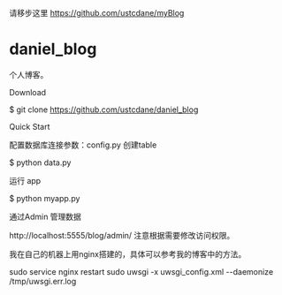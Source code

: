 
请移步这里 https://github.com/ustcdane/myBlog                                                                            

daniel_blog
===========
个人博客。

Download

$ git clone https://github.com/ustcdane/daniel_blog

Quick Start

配置数据库连接参数：config.py
创建table

$ python data.py

运行 app

$ python myapp.py

通过Admin 管理数据

http://localhost:5555/blog/admin/
注意根据需要修改访问权限。

我在自己的机器上用nginx搭建的，具体可以参考我的博客中的方法。

sudo service nginx restart sudo uwsgi -x uwsgi_config.xml --daemonize /tmp/uwsgi.err.log
